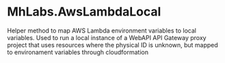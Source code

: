 # MhLabs.AwsLambdaLocal

Helper method to map AWS Lambda environment variables to local variables. Used to run a local instance of a WebAPI API Gateway proxy project that uses resources where the physical ID is unknown, but mapped to environament variables through cloudformation

